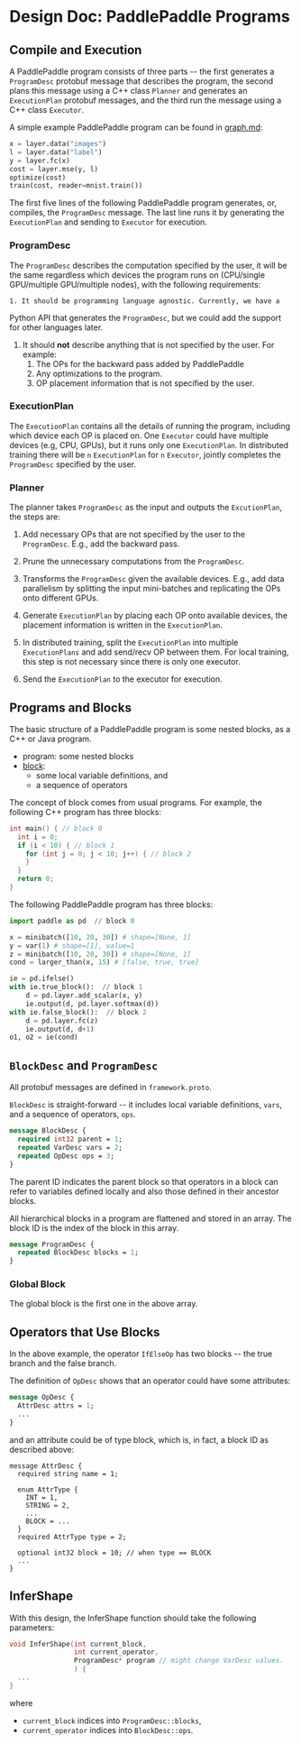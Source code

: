 # Design Doc: PaddlePaddle Programs

## Compile and Execution

A PaddlePaddle program consists of three parts -- the first generates a `ProgramDesc` protobuf message that describes the program, the second plans this message using a C++ class `Planner` and generates an `ExecutionPlan` protobuf messages, and the third run the message using a C++ class `Executor`.

A simple example PaddlePaddle program can be found in [graph.md](./graph.md):

```python
x = layer.data("images")
l = layer.data("label")
y = layer.fc(x)
cost = layer.mse(y, l)
optimize(cost)
train(cost, reader=mnist.train())
```

The first five lines of the following PaddlePaddle program generates,
or, compiles, the `ProgramDesc` message. The last line runs it by
generating the `ExecutionPlan` and sending to `Executor` for
execution.


### ProgramDesc

The `ProgramDesc` describes the computation specified by the user, it
will be the same regardless which devices the program runs on
(CPU/single GPU/multiple GPU/multiple nodes), with the following
requirements:

	1. It should be programming language agnostic. Currently, we have a
Python API that generates the `ProgramDesc`, but we could add the
support for other languages later.

1. It should **not** describe anything that is not specified by the
   user. For example:
   1. The OPs for the backward pass added by PaddlePaddle
   1. Any optimizations to the program.
   1. OP placement information that is not specified by the user.


### ExecutionPlan

The `ExecutionPlan` contains all the details of running the program,
including which device each OP is placed on. One `Executor` could have
multiple devices (e.g, CPU, GPUs), but it runs only one
`ExecutionPlan`. In distributed training there will be `n`
`ExecutionPlan` for `n` `Executor`, jointly completes the
`ProgramDesc` specified by the user.


### Planner

The planner takes `ProgramDesc` as the input and outputs the
`ExcutionPlan`, the steps are:

1. Add necessary OPs that are not specified by the user to the
   `ProgramDesc`. E.g., add the backward pass.

1. Prune the unnecessary computations from the `ProgramDesc`.

1. Transforms the `ProgramDesc` given the available devices. E.g., add
   data parallelism by splitting the input mini-batches and
   replicating the OPs onto different GPUs.

1. Generate `ExecutionPlan` by placing each OP onto available devices,
   the placement information is written in the `ExecutionPlan`.

1. In distributed training, split the `ExecutionPlan` into multiple
   `ExecutionPlans` and add send/recv OP between them. For local
   training, this step is not necessary since there is only one
   executor.

1. Send the `ExecutionPlan` to the executor for execution.


## Programs and Blocks

The basic structure of a PaddlePaddle program is some nested blocks, as a C++ or Java program.

- program: some nested blocks
- [block](./block.md):
  - some local variable definitions, and
  - a sequence of operators

The concept of block comes from usual programs.  For example, the following C++ program has three blocks:

```c++
int main() { // block 0
  int i = 0;
  if (i < 10) { // block 1
    for (int j = 0; j < 10; j++) { // block 2
    }
  }
  return 0;
}
```

The following PaddlePaddle program has three blocks:

```python
import paddle as pd  // block 0

x = minibatch([10, 20, 30]) # shape=[None, 1]
y = var(1) # shape=[1], value=1
z = minibatch([10, 20, 30]) # shape=[None, 1]
cond = larger_than(x, 15) # [false, true, true]

ie = pd.ifelse()
with ie.true_block():  // block 1
    d = pd.layer.add_scalar(x, y)
    ie.output(d, pd.layer.softmax(d))
with ie.false_block():  // block 2
    d = pd.layer.fc(z)
    ie.output(d, d+1)
o1, o2 = ie(cond)
```

## `BlockDesc` and `ProgramDesc`

All protobuf messages are defined in `framework.proto`.

`BlockDesc` is straight-forward -- it includes local variable definitions, `vars`, and a sequence of operators, `ops`.

```protobuf
message BlockDesc {
  required int32 parent = 1;
  repeated VarDesc vars = 2;
  repeated OpDesc ops = 3;
}
```

The parent ID indicates the parent block so that operators in a block can refer to variables defined locally and also those defined in their ancestor blocks.

All hierarchical blocks in a program are flattened and stored in an array. The block ID is the index of the block in this array.

```protobuf
message ProgramDesc {
  repeated BlockDesc blocks = 1;
}
```


### Global Block

The global block is the first one in the above array.

## Operators that Use Blocks

In the above example, the operator `IfElseOp` has two blocks -- the true branch and the false branch.

The definition of `OpDesc` shows that an operator could have some attributes:

```protobuf
message OpDesc {
  AttrDesc attrs = 1;
  ...
}
```

and an attribute could be of type block, which is, in fact, a block ID as described above:

```
message AttrDesc {
  required string name = 1;

  enum AttrType {
    INT = 1,
    STRING = 2,
    ...
    BLOCK = ...
  }
  required AttrType type = 2;

  optional int32 block = 10; // when type == BLOCK
  ...
}
```

## InferShape

With this design, the InferShape function should take the following parameters:

```c++
void InferShape(int current_block,
                int current_operator,
                ProgramDesc* program // might change VarDesc values.
                ) {
  ...
}
```

where

- `current_block` indices into `ProgramDesc::blocks`,
- `current_operator` indices into `BlockDesc::ops`.

